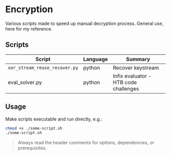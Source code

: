 # Encryption

Various scripts made to speed up manual decryption process. General use, here for my reference. 

## Scripts

| Script                        | Language | Summary                               |
| ----------------------------- | -------- | ------------------------------------- |
| `xor_stream_reuse_recover.py` | python   | Recover keystream                     |
| eval_solver.py                | python   | Infix evaluator - HTB code challenges |

## Usage

Make scripts executable and run directly, e.g.:

```bash
chmod +x ./some-script.sh
./some-script.sh
```

> Always read the header comments for options, dependencies, or prerequisites.